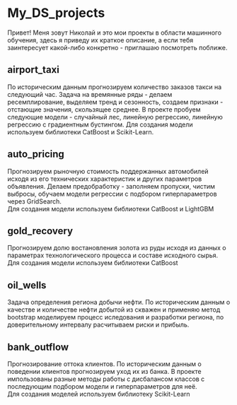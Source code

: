 # My_DS_projects
Привет! Меня зовут Николай и это мои проекты в области машинного обучения, здесь я приведу их краткое описание, а если тебя заинтересует какой-либо конкретно - приглашаю посмотреть поближе.  

## airport_taxi
По историческим данным прогнозируем количество заказов такси на следующий час. Задача на времянные ряды - делаем ресемплирование, выделяем тренд и сезонность, создаем признаки - отстающие значения, скользящее среднее. В проекте пробуем следующие модели - случайный лес, линейную регрессию, линейную регрессию с градиентным бустингом. 
Для создания модели используем библиотеки CatBoost и Scikit-Learn.

## auto_pricing
Прогнозируем рыночную стоимость поддержанных автомобилей исходя из его технических характеристик и других параметров объявления. Делаем предобработку - заполняем пропуски, чистим выбросы, обучаем модели регрессии с подбором гиперпараметров через GridSearch.  
Для создания модели используем библиотеки CatBoost и LightGBM 

## gold_recovery
Прогнозируем долю востановления золота из руды исходя из данных о параметрах технологического процесса и составе исходного сырья.  
Для создания модели используем библиотеки CatBoost

## oil_wells  
Задача определения региона добычи нефти. По историческим данным о качестве и количестве нефти добытой из скважен и применяю метод bootstrap моделируем процесс иследования и разработки региона, по доверительному интервалу расчитываем риски и прибыль.

## bank_outflow
Прогнозирование оттока клиентов. По историческим данным о поведении клиентов прогнозируем уход их из банка. В проекте импользованы разные методы работы с дисбалансом классов с последующим подбором модели и гиперпараметров для неё.  
Для создания моделей используем библиотеку Scikit-Learn
